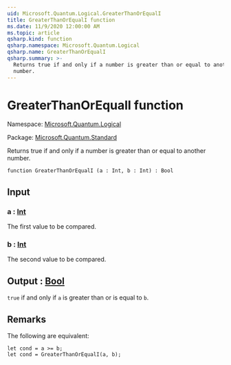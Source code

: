 ```yaml
---
uid: Microsoft.Quantum.Logical.GreaterThanOrEqualI
title: GreaterThanOrEqualI function
ms.date: 11/9/2020 12:00:00 AM
ms.topic: article
qsharp.kind: function
qsharp.namespace: Microsoft.Quantum.Logical
qsharp.name: GreaterThanOrEqualI
qsharp.summary: >-
  Returns true if and only if a number is greater than or equal to another
  number.
---
```


# GreaterThanOrEqualI function

Namespace: [Microsoft.Quantum.Logical](xref:Microsoft.Quantum.Logical)

Package: [Microsoft.Quantum.Standard](https://nuget.org/packages/Microsoft.Quantum.Standard)


Returns true if and only if a number is greater than or equal to anothernumber.

```qsharp
function GreaterThanOrEqualI (a : Int, b : Int) : Bool
```


## Input

### a : [Int](xref:microsoft.quantum.lang-ref.int)

The first value to be compared.


### b : [Int](xref:microsoft.quantum.lang-ref.int)

The second value to be compared.



## Output : [Bool](xref:microsoft.quantum.lang-ref.bool)

`true` if and only if `a` is greater than or is equal to `b`.

## Remarks

The following are equivalent:```Q#let cond = a >= b;let cond = GreaterThanOrEqualI(a, b);```
